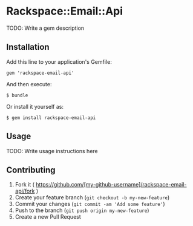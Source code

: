 # Rackspace::Email::Api

TODO: Write a gem description

## Installation

Add this line to your application's Gemfile:

    gem 'rackspace-email-api'

And then execute:

    $ bundle

Or install it yourself as:

    $ gem install rackspace-email-api

## Usage

TODO: Write usage instructions here

## Contributing

1. Fork it ( https://github.com/[my-github-username]/rackspace-email-api/fork )
2. Create your feature branch (`git checkout -b my-new-feature`)
3. Commit your changes (`git commit -am 'Add some feature'`)
4. Push to the branch (`git push origin my-new-feature`)
5. Create a new Pull Request
